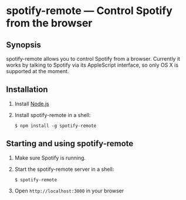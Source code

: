 spotify-remote — Control Spotify from the browser
==============

## Synopsis
spotify-remote allows you to control Spotify from a browser. Currently it works
by talking to Spotify via its AppleScript interface, so only OS X is supported
at the moment.

## Installation

1. Install [Node.js](http://nodejs.org/)
2. Install spotify-remote in a shell:

    ```
    $ npm install -g spotify-remote
    ```

## Starting and using spotify-remote

1. Make sure Spotify is running.
2. Start the spotify-remote server in a shell:

    ```
    $ spotify-remote
    ```
3. Open `http://localhost:3000` in your browser
